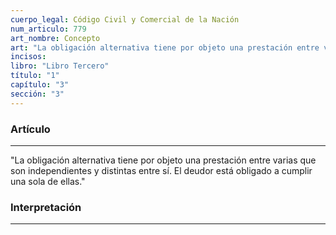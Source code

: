 ```yaml
---
cuerpo_legal: Código Civil y Comercial de la Nación
num_articulo: 779
art_nombre: Concepto
art: "La obligación alternativa tiene por objeto una prestación entre varias que son independientes y distintas entre sí. El deudor está obligado a cumplir una sola de ellas."
incisos: 
libro: "Libro Tercero"
título: "1"
capítulo: "3"
sección: "3"
---
```

### Artículo
---
"La obligación alternativa tiene por objeto una prestación entre varias que son independientes y distintas entre sí. El deudor está obligado a cumplir una sola de ellas."


### Interpretación
---
